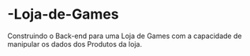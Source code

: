 # -Loja-de-Games
Construindo o Back-end para uma Loja de Games com a capacidade de manipular os dados dos Produtos da loja.
